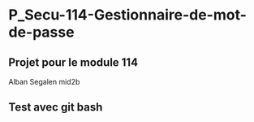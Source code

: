 # P_Secu-114-Gestionnaire-de-mot-de-passe

## Projet pour le module 114
Alban Segalen mid2b

## Test avec git bash